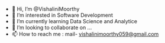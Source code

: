 - 👋 Hi, I’m @VishaliniMoorthy
- 👀 I’m interested in Software Development 
- 🌱 I’m currently learning Data Science and Analytice
- 💞️ I’m looking to collaborate on ...
- 📫 How to reach me : mail- vishalinimoorthy059@gmail.com


<!---
VishaliniMoorthy/VishaliniMoorthy is a ✨ special ✨ repository because its `README.md` (this file) appears on your GitHub profile.
You can click the Preview link to take a look at your changes.
--->
